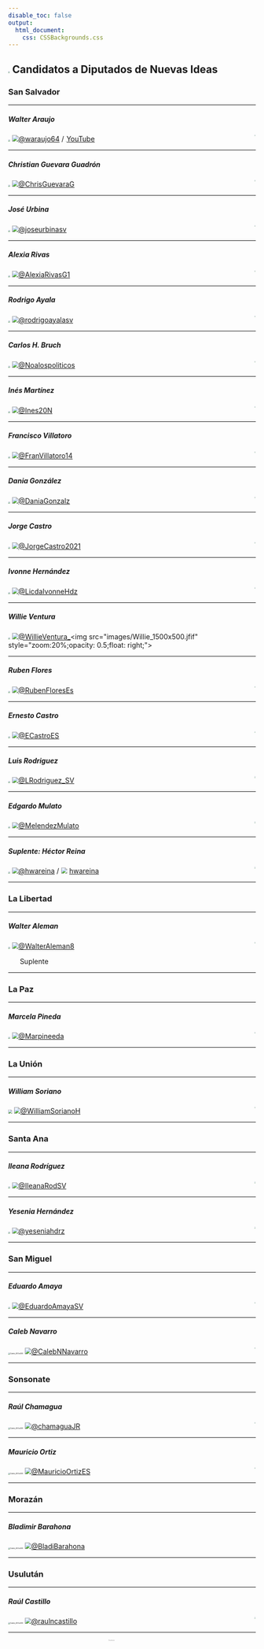 ```yaml
---
disable_toc: false
output: 
  html_document:
    css: CSSBackgrounds.css
---
```


## <img src="images/NuevasIdeas_400x400.png" style="zoom: 20%;" /> Candidatos a Diputados de Nuevas Ideas

### San Salvador

----
##### Walter Araujo

<img src="diputados.assets/Walter_400x400.jpg" style="zoom:25%;" /> <img src="https://abs.twimg.com/favicons/twitter.ico" style="zoom:80%;" />[@waraujo64](https://twitter.com/waraujo64) / <img src="https://play-lh.googleusercontent.com/lMoItBgdPPVDJsNOVtP26EKHePkwBg-PkuY9NOrc-fumRtTFP4XhpUNk_22syN4Datc=s360-rw" style="zoom:8%;" />[YouTube](https://www.youtube.com/channel/UCPEiDgyR7LGVY8dWi1cjRqA) <img src="images/Walter_1500x500.jfif" style="zoom:20%;opacity: 0.5;float: right;">

----

##### Christian Guevara Guadrón

<img src="images/Chris_400x400.jpg" style="zoom:25%;" />  <img src="https://abs.twimg.com/favicons/twitter.ico" style="zoom:80%;" />[@ChrisGuevaraG](https://twitter.com/ChrisGuevaraG) <img src="images/Chris_1500x500.jfif" style="zoom:20%;opacity: 0.5;float: right;">

----
##### José Urbina

<img src="images/Jose_400x400.jpg" style="zoom:25%;" />  <img src="https://abs.twimg.com/favicons/twitter.ico" style="zoom:80%;" />[@joseurbinasv](https://twitter.com/joseurbinasv)<img src="images/Jose_1500x500.jfif" style="zoom:20%;opacity: 0.5;float: right;">

----

##### Alexia Rivas

<img src="images/Alexia_400x400.jpg" style="zoom:25%;" /> <img src="https://abs.twimg.com/favicons/twitter.ico" style="zoom:80%;" />[@AlexiaRivasG1](https://twitter.com/AlexiaRivasG1)<img src="images/Alexia_1500x500.jfif" style="zoom:20%;opacity: 0.5;float: right;">

----

##### Rodrigo Ayala

<img src="images/Rodrigo_400x400.jpg" style="zoom:25%;" />  <img src="https://abs.twimg.com/favicons/twitter.ico" style="zoom:80%;" />[@rodrigoayalasv](https://twitter.com/rodrigoayalasv)<img src="images/Rodrigo_1500x500.jfif" style="zoom:20%;opacity: 0.5;float: right;">

----

##### Carlos H. Bruch

<img src="images/Carlos_400x400.jpg" style="zoom:25%;" /> <img src="https://abs.twimg.com/favicons/twitter.ico" style="zoom:80%;" />[@Noalospoliticos](https://twitter.com/Noalospoliticos)<img src="images/Carlos_1500x500.jfif" style="zoom:20%;opacity: 0.5;float: right;">

----

##### Inés Martínez

<img src="images/Ines_400x400.jpg" style="zoom:25%;" /> <img src="https://abs.twimg.com/favicons/twitter.ico" style="zoom:80%;" />[@Ines20N](https://twitter.com/Ines20N)<img src="images/Ines_1500x500.jfif" style="zoom:20%;opacity: 0.5;float: right;">

----

##### Francisco Villatoro

<img src="images/Fran_400x400.jpg" style="zoom:25%;" /> <img src="https://abs.twimg.com/favicons/twitter.ico" style="zoom:80%;" />[@FranVillatoro14](https://twitter.com/FranVillatoro14)<img src="images/Fran_1500x500.jfif" style="zoom:20%;opacity: 0.5;float: right;">

----

##### Dania González

<img src="images/Dania_400x400.jpg" style="zoom:25%;" /> <img src="https://abs.twimg.com/favicons/twitter.ico" style="zoom:80%;" />[@DaniaGonzalz](https://twitter.com/DaniaGonzalz)<img src="images/Dania_1500x500.jfif" style="zoom:20%;opacity: 0.5;float: right;">

----

##### Jorge Castro

<img src="images/Jorge_400x400.jpg" style="zoom:25%;" /> <img src="https://abs.twimg.com/favicons/twitter.ico" style="zoom:80%;" />[@JorgeCastro2021](https://twitter.com/JorgeCastro2021)<img src="images/Jorge_1500x500.jfif" style="zoom:20%;opacity: 0.5;float: right;">

----

##### Ivonne Hernández

<img src="images/Ivonne_400x400.jpg" style="zoom:25%;" /> <img src="https://abs.twimg.com/favicons/twitter.ico" style="zoom:80%;" />[@LicdaIvonneHdz](https://twitter.com/LicdaIvonneHdz)<img src="images/Ivonne_1500x500.jfif" style="zoom:20%;opacity: 0.5;float: right;">

----


##### Willie Ventura

<img src="images/Willie_400x400.jpg" style="zoom:25%;" /> <img src="https://abs.twimg.com/favicons/twitter.ico" style="zoom:80%;" />[@WillieVentura_](https://twitter.com/WillieVentura_)<img src="images/Willie_1500x500.jfif" style="zoom:20%;opacity: 0.5;float: right;">

----


##### Ruben Flores

<img src="images/Ruben_400x400.jpg" style="zoom:25%;" /> <img src="https://abs.twimg.com/favicons/twitter.ico" style="zoom:80%;" />[@RubenFloresEs](https://twitter.com/RubenFloresEs)<img src="images/Ruben_1500x500.jfif" style="zoom:20%;opacity: 0.5;float: right;">

----

##### Ernesto Castro

<img src="images/Ernesto_400x400.jpg" style="zoom:25%;" /> <img src="https://abs.twimg.com/favicons/twitter.ico" style="zoom:80%;" />[@ECastroES](https://twitter.com/ECastroES)<img src="images/Ernesto_1500x500.png" style="zoom:20%;opacity: 0.5;float: right;">

----

##### Luis Rodriguez

<img src="images/Luis_400x400.jpg" style="zoom:25%;" /> <img src="https://abs.twimg.com/favicons/twitter.ico" style="zoom:80%;" />[@LRodriguez_SV](https://twitter.com/LRodriguez_SV)<img src="images/Luis_1500x500.jfif" style="zoom:20%;opacity: 0.5;float: right;">

----

##### Edgardo Mulato

<img src="images/Edgardo_400x400.jpg" style="zoom:25%;" /> <img src="https://abs.twimg.com/favicons/twitter.ico" style="zoom:80%;" />[@MelendezMulato](https://twitter.com/MelendezMulato)<img src="images/Edgardo_1500x500.jfif" style="zoom:20%;opacity: 0.5;float: right;">

----

##### Suplente: Héctor Reina

<img src="images/HEctor_400x400.jpg" style="zoom:25%;" /> <img src="https://abs.twimg.com/favicons/twitter.ico" style="zoom:80%;" />[@hwareina](https://twitter.com/hwareina) / <img src="https://static.xx.fbcdn.net/rsrc.php/yD/r/d4ZIVX-5C-b.ico" style="zoom:80%;" /> [hwareina](https://www.facebook.com/hwareina)<img src="images/Hector_1500x500.jfif" style="zoom:20%;opacity: 0.5;float: right;">

----

### La Libertad

----

##### Walter Aleman

<img src="images/WalterA_400x400.jpg" style="zoom:25%;" /> <img src="https://abs.twimg.com/favicons/twitter.ico" style="zoom:80%;" />[@WalterAleman8](https://twitter.com/WalterAleman8)<img src="images/WalterA_1500x500.jfif" style="zoom:20%;opacity: 0.5;float: right;">

&nbsp;&nbsp;&nbsp;&nbsp;&nbsp;&nbsp;Suplente






----

### La Paz

----

##### Marcela Pineda

<img src="images\Marcela_400x400.jpg" style="zoom:25%;" /> <img src="https://abs.twimg.com/favicons/twitter.ico" style="zoom:80%;" />[@Marpineeda](https://twitter.com/Marpineeda)<img src="images/Marcela_1500x500.jfif" style="zoom:20%;opacity: 0.5;float: right;">

----

### La Unión

----

##### William Soriano

<img src="images\William_400x400.jpg" style="zoom:50%;" /> <img src="https://abs.twimg.com/favicons/twitter.ico" style="zoom:80%;" />[@WilliamSorianoH](https://twitter.com/WilliamSorianoH)<img src="images/William_1500x500.jfif" style="zoom:20%;opacity: 0.5;float: right;">

----

### Santa Ana

----

##### lleana Rodríguez

<img src="images\Ileana_400x400.jpg" style="zoom:25%;" /> <img src="https://abs.twimg.com/favicons/twitter.ico" style="zoom:80%;" />[@IleanaRodSV](https://twitter.com/IleanaRodSV)<img src="images/Ileana_1500x500.jfif" style="zoom:20%;opacity: 0.5;float: right;">

----

##### Yesenia Hernández

<img src="images\Yesenia_400x400.jpg" style="zoom:25%;" /> <img src="https://abs.twimg.com/favicons/twitter.ico" style="zoom:80%;" />[@yeseniahdrz](https://twitter.com/yeseniahdrz) <img src="images/Yesenia_1500x500.jfif" style="zoom:20%;opacity: 0.5;float: right;">

----
### San Miguel

----

##### Eduardo Amaya

<img src="images\Eduardo_400x400.jpg" style="zoom:25%;" /> <img src="https://abs.twimg.com/favicons/twitter.ico" style="zoom:80%;" />[@EduardoAmayaSV](https://twitter.com/EduardoAmayaSV) <img src="images/Eduardo_1500x500.jfif" style="zoom:20%;opacity: 0.5;float: right;">

----

##### Caleb Navarro

<img src="images\Caleb_400x400.jpg" alt="Caleb_400x400" style="zoom:25%;" /> <img src="https://abs.twimg.com/favicons/twitter.ico" style="zoom:80%;" />[@CalebNNavarro](https://twitter.com/CalebNNavarro) <img src="images/Caleb_1500x500.jfif" style="zoom:20%;opacity: 0.5;float: right;">

----

### Sonsonate

----

##### Raúl Chamagua

<img src="images\Raul_400x400.jpg" alt="Caleb_400x400" style="zoom:25%;" /> <img src="https://abs.twimg.com/favicons/twitter.ico" style="zoom:80%;" />[@chamaguaJR](https://twitter.com/chamaguaJR)<img src="images/Raul_1500x500.jfif" style="zoom:20%;opacity: 0.5;float: right;">

----


##### Mauricio Ortiz

<img src="images\Mauricio_400x400.jpg" alt="Caleb_400x400" style="zoom:25%;" /> <img src="https://abs.twimg.com/favicons/twitter.ico" style="zoom:80%;" />[@MauricioOrtizES](https://twitter.com/MauricioOrtizES)<img src="images/Mauricio_1500x500.jfif" style="zoom:20%;opacity: 0.5;float: right;">

----


### Morazán

----

##### Bladimir Barahona

<img src="images\Bladimir_400x400.jpg" alt="Caleb_400x400" style="zoom:25%;" /> <img src="https://abs.twimg.com/favicons/twitter.ico" style="zoom:80%;" />[@BladiBarahona](https://twitter.com/BladiBarahona)

----

### Usulután

----

##### Raúl Castillo

<img src="images\RaulC_400x400.jpg" alt="Caleb_400x400" style="zoom:25%;" /> <img src="https://abs.twimg.com/favicons/twitter.ico" style="zoom:80%;" />[@raulncastillo](https://twitter.com/raulncastillo)<img src="images/RaulC_1500x500.jfif" style="zoom:20%;opacity: 0.5;float: right;">

----

<div style="background-image:url(../img/Caleb_1500x500.jfif); height: 500px; width: 1500px;zoom:20%;opacity: 0.5;float: right;">Text here</div>


